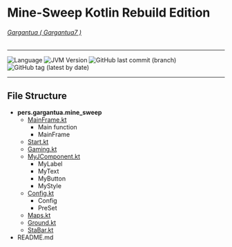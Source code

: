 # Mine-Sweep Kotlin Rebuild Edition
###### [Gargantua ( Gargantua7 )](https://www.github.com/Gargantua7)

***

![Language](https://img.shields.io/badge/Language-Kotlin-blue)
![JVM Version](https://img.shields.io/badge/JVM%20Version-1.8.0__231-yellow)
![GitHub last commit (branch)](https://img.shields.io/github/last-commit/Gargantua7/Mine-Sweep/Kotlin)
![GitHub tag (latest by date)](https://img.shields.io/github/v/tag/Gargantua7/Mine-Sweep)
***
## File Structure
- **pers.gargantua.mine_sweep**
    - [MainFrame.kt](src/pers/gargantua/mine_sweep/MainFrame.kt)
        - Main function
        - MainFrame
    - [Start.kt](src/pers/gargantua/mine_sweep/Start.kt)
    - [Gaming.kt](src/pers/gargantua/mine_sweep/Gaming.kt)
    - [MyJComponent.kt](src/pers/gargantua/mine_sweep/MyJComponent.kt)
        - MyLabel
        - MyText
        - MyButton
        - MyStyle
    - [Config.kt](src/pers/gargantua/mine_sweep/Config.kt)
        - Config
        - PreSet
    - [Maps.kt](src/pers/gargantua/mine_sweep/Maps.kt)
    - [Ground.kt](src/pers/gargantua/mine_sweep/Ground.kt)
    - [StaBar.kt](src/pers/gargantua/mine_sweep/StaBar.kt)
- README.md